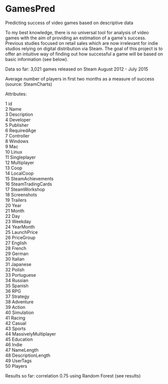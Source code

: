 # GamesPred
Predicting success of video games based on descriptive data

To my best knowledge, there is no universal tool for analysis of video games with the aim of providing an estimation of a game's success. Previous studies focused on retail sales which are now irrelevant for indie studios relying on digital distribution via Steam. The goal of this project is to offer an intuitive way of finding out how successful a game will be based on basic information (see below).

Data so far:
3,021 games released on Steam August 2012 - July 2015

Average number of players in first two months as a measure of success (source: SteamCharts)

Attributes:

1                    id  
2                  Name  
3           Description  
4             Developer  
5             Publisher  
6           RequiredAge  
7            Controller  
8               Windows  
9                   Mac  
10                Linux  
11         Singleplayer  
12          Multiplayer  
13                 Coop  
14            LocalCoop  
15    SteamAchievements  
16    SteamTradingCards  
17        SteamWorkshop  
18          Screenshots  
19             Trailers  
20                 Year  
21                Month  
22                  Day  
23              Weekday  
24            YearMonth  
25          LaunchPrice  
26           PriceGroup  
27              English  
28               French  
29               German  
30              Italian  
31             Japanese  
32               Polish  
33           Portuguese  
34              Russian  
35              Spanish  
36                  RPG  
37             Strategy  
38            Adventure  
39               Action  
40           Simulation  
41               Racing  
42               Casual  
43               Sports  
44 MassivelyMultiplayer  
45            Education  
46                Indie  
47           NameLength  
48    DescriptionLength  
49             UserTags  
50              Players  

Results so far:
correlation 0.75 using Random Forest (see results)